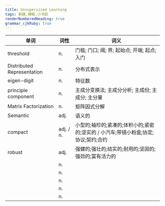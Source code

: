 ```yaml
---
title: Unsupervised Learning 
tags: 新建,模板,小书匠
renderNumberedHeading: true
grammar_cjkRuby: true
---
```



| 单词 | 词性 | 词义  |
| ---------- | --- | --- 
| threshold | n.  | 门槛; 门口; 阈; 界; 起始点; 开端; 起点; 入门 |
| Distributed Representation | n.  | 分布式表示 |
| eigen-digit | n.  | 特征数 |
| principle component | n.  | 主成分变换法; 主成分分析; 主成份; 主成分; 主分量 |
| Matrix Factorization | n.  | 矩阵因式分解 |
| Semantic | adj.  | 语义的 |
| compact | adj. / n.  | 小型的;袖珍的;紧凑的;体积小的;紧密的;坚实的 / 小汽车;带镜小粉盒;协定;协议;契约;合约 |
| robust | adj.  | 强健的;强壮的;结实的;耐用的;坚固的;强劲的;富有活力的 |
|  | n.  |  |
|  | n.  |  |
|  | n.  |  |
|  | n.  |  |
|  | n.  |  |